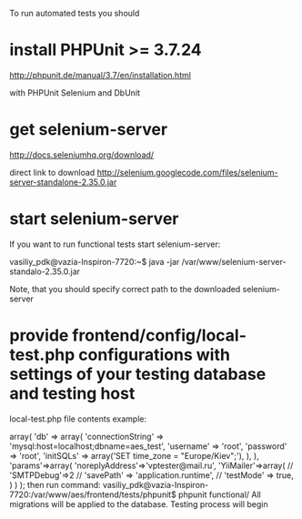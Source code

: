 To run automated tests you should 

# install PHPUnit >= 3.7.24

http://phpunit.de/manual/3.7/en/installation.html

with PHPUnit Selenium
and DbUnit

# get selenium-server

http://docs.seleniumhq.org/download/

direct link to download http://selenium.googlecode.com/files/selenium-server-standalone-2.35.0.jar

# start selenium-server

If you want to run functional tests start selenium-server:

vasiliy_pdk@vazia-Inspiron-7720:~$ java -jar /var/www/selenium-server-standalo-2.35.0.jar

Note, that you should specify correct path to the downloaded selenium-server

# provide frontend/config/local-test.php configurations with settings of your testing database and testing host

local-test.php file contents example: 

<?php
/*
 * Local configuration setting for your ( developer's ) PC and for frontend testing application. 
 * @author Vasiliy Pedak truvazia@gmail.com
 */

/**
 * Change the following URL based on your server configuration
 * Make sure the URL ends with a slash so that we can use relative URLs in test cases
 */
define('TEST_BASE_URL','http://aes.dev/index-test.php/');

return array(	    
    'components'=>array(
        
        'db' => array(
            'connectionString' => 'mysql:host=localhost;dbname=aes_test',
            'username' => 'root',
            'password' => 'root',
            'initSQLs' => array('SET time_zone = "Europe/Kiev";'),
        ),
        
    ),
    
    'params'=>array(
	
	'noreplyAddress'=>'vptester@mail.ru',
	
	'YiiMailer'=>array(
//	    'SMTPDebug'=>2
//	    'savePath' => 'application.runtime',
//	    'testMode' => true,
	)
    )
);

then run command:

vasiliy_pdk@vazia-Inspiron-7720:/var/www/aes/frontend/tests/phpunit$ phpunit functional/

All migrations will be applied to the database. Testing process will begin
